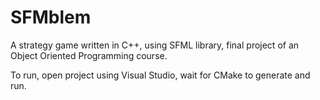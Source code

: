 # SFMblem
A strategy game written in C++, using SFML library, final project of an Object Oriented Programming course.

To run, open project using Visual Studio, wait for CMake to generate and run.
